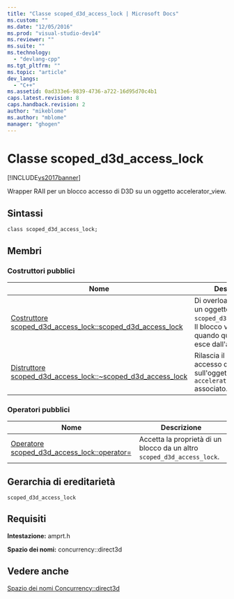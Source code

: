 ```yaml
---
title: "Classe scoped_d3d_access_lock | Microsoft Docs"
ms.custom: ""
ms.date: "12/05/2016"
ms.prod: "visual-studio-dev14"
ms.reviewer: ""
ms.suite: ""
ms.technology: 
  - "devlang-cpp"
ms.tgt_pltfrm: ""
ms.topic: "article"
dev_langs: 
  - "C++"
ms.assetid: 0ad333e6-9839-4736-a722-16d95d70c4b1
caps.latest.revision: 8
caps.handback.revision: 2
author: "mikeblome"
ms.author: "mblome"
manager: "ghogen"
---
```

# Classe scoped_d3d_access_lock
[!INCLUDE[vs2017banner](../../../assembler/inline/includes/vs2017banner.md)]

Wrapper RAII per un blocco accesso di D3D su un oggetto accelerator\_view.  
  
## Sintassi  
  
```  
class scoped_d3d_access_lock;  
```  
  
## Membri  
  
### Costruttori pubblici  
  
|Nome|Descrizione|  
|----------|-----------------|  
|[Costruttore scoped\_d3d\_access\_lock::scoped\_d3d\_access\_lock](../Topic/scoped_d3d_access_lock::scoped_d3d_access_lock%20Constructor.md)|Di overload.  Costruisce un oggetto `scoped_d3d_access_lock`.  Il blocco viene rilasciato quando questo oggetto esce dall'ambito.|  
|[Distruttore scoped\_d3d\_access\_lock::~scoped\_d3d\_access\_lock](../Topic/scoped_d3d_access_lock::~scoped_d3d_access_lock%20Destructor.md)|Rilascia il blocco di accesso di D3D sull'oggetto `accelerator_view` associato.|  
  
### Operatori pubblici  
  
|Nome|Descrizione|  
|----------|-----------------|  
|[Operatore scoped\_d3d\_access\_lock::operator\=](../Topic/scoped_d3d_access_lock::operator=%20Operator.md)|Accetta la proprietà di un blocco da un altro `scoped_d3d_access_lock`.|  
  
## Gerarchia di ereditarietà  
 `scoped_d3d_access_lock`  
  
## Requisiti  
 **Intestazione:** amprt.h  
  
 **Spazio dei nomi:** concurrency::direct3d  
  
## Vedere anche  
 [Spazio dei nomi Concurrency::direct3d](../../../parallel/amp/reference/concurrency-direct3d-namespace.md)